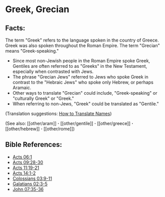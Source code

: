 # Greek, Grecian #

## Facts: ##

The term "Greek" refers to the language spoken in the country of Greece.  Greek was also spoken throughout the Roman Empire. The term "Grecian" means "Greek-speaking."

* Since most non-Jewish people in the Roman Empire spoke Greek, Gentiles are often referred to as "Greeks" in the New Testament, especially when contrasted with Jews.
* The phrase "Grecian Jews" referred to Jews who spoke Greek in contrast to the "Hebraic Jews" who spoke only Hebrew, or perhaps Aramaic.
* Other ways to translate "Grecian" could include, "Greek-speaking" or "culturally Greek" or "Greek."
* When referring to non-Jews, "Greek" could be translated as "Gentile."

(Translation suggestions: [How to Translate Names](en/ta-vol1/translate/man/translate-names))

(See also: [[other/aram]] **·** [[other/gentile]] **·** [[other/greece]] **·** [[other/hebrew]] **·** [[other/rome]])

## Bible References: ##

* [Acts 06:1](en/tn/act/help/06/01)
* [Acts 09:28-30](en/tn/act/help/09/28)
* [Acts 11:19-21](en/tn/act/help/11/19)
* [Acts 14:1-2](en/tn/act/help/14/01)
* [Colossians 03:9-11](en/tn/col/help/03/09)
* [Galatians 02:3-5](en/tn/gal/help/02/03)
* [John 07:35-36](en/tn/jhn/help/07/35)